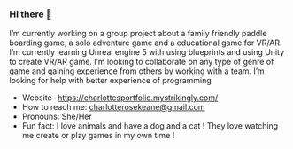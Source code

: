 ### Hi there 👋
I’m currently working on a group project about a family friendly paddle boarding game, a solo adventure game and a educational game for VR/AR.
I’m currently learning Unreal engine 5 with using blueprints and using Unity to create VR/AR game.
I’m looking to collaborate on any type of genre of game and gaining experience from others by working with a team.
I’m looking for help with better experience of programming 
- Website- https://charlottesportfolio.mystrikingly.com/
- How to reach me: charlotterosekeane@gmail.com
- Pronouns: She/Her
- Fun fact: I love animals and have a dog and a cat ! They love watching me create or play games in my own time !
<!--
**CharlotteKeane18/CharlotteKeane18** is a ✨ _special_ ✨ repository because its `README.md` (this file) appears on your GitHub profile.

Here are some ideas to get you started:

- 🔭 I’m currently working on ...
- 🌱 I’m currently learning ...
- 👯 I’m looking to collaborate on ...
- 🤔 I’m looking for help with ...
- 💬 Ask me about ...
- 📫 How to reach me: ...
- 😄 Pronouns: ...
- ⚡ Fun fact: ...
-->
